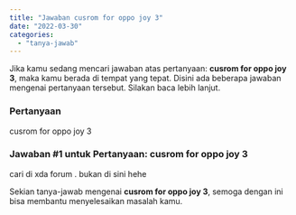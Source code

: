 ```yaml
---
title: "Jawaban cusrom for oppo joy 3"
date: "2022-03-30"
categories: 
  - "tanya-jawab"
---
```


Jika kamu sedang mencari jawaban atas pertanyaan: **cusrom for oppo joy 3**, maka kamu berada di tempat yang tepat. Disini ada beberapa jawaban mengenai pertanyaan tersebut. Silakan baca lebih lanjut.

### Pertanyaan

cusrom for oppo joy 3

### Jawaban #1 untuk Pertanyaan: cusrom for oppo joy 3

cari di xda forum . bukan di sini hehe

Sekian tanya-jawab mengenai **cusrom for oppo joy 3**, semoga dengan ini bisa membantu menyelesaikan masalah kamu.
